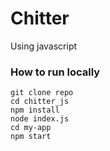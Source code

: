 # Chitter 

Using javascript

### How to run locally

``` 
git clone repo
cd chitter_js
npm install
node index.js
cd my-app 
npm start

```